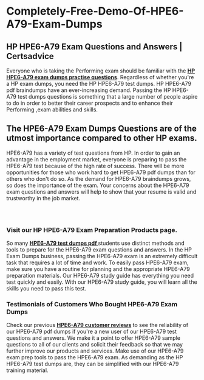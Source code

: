 # Completely-Free-Demo-Of-HPE6-A79-Exam-Dumps
<h2><strong>HP HPE6-A79 Exam Questions and Answers | Certsadvice</strong></h2> <p>Everyone who is taking the Performing exam should be familiar with the <a href="http://www.certsadvice.com/hp/hpe6-a79-practice-questions"><strong>HP HPE6-A79 exam dumps practise questions</strong></a>. Regardless of whether you&#39;re a HP exam dumps, you need the HP HPE6-A79 test dumps. HP HPE6-A79 pdf braindumps have an ever-increasing demand. Passing the HP HPE6-A79 test dumps questions is something that a large number of people aspire to do in order to better their career prospects and to enhance their Performing ,exam abilities and skills.</p> <h2><strong>The HPE6-A79 Exam Dumps Questions are of the utmost importance compared to other HP exams.</strong></h2> <p>HPE6-A79 has a variety of test questions from HP. In order to gain an advantage in the employment market, everyone is preparing to pass the HPE6-A79 test because of the high rate of success. There will be more opportunities for those who work hard to get HPE6-A79 pdf dumps than for others who don&#39;t do so. As the demand for HPE6-A79 braindumps grows, so does the importance of the exam. Your concerns about the HPE6-A79 exam questions and answers will help to show that your resume is valid and trustworthy in the job market.</p> <p><a href="http://www.certsadvice.com/hp/hpe6-a79-practice-questions" style="display: block; padding: 1em 0; text-align: center; "><img alt="" src="https://1.bp.blogspot.com/-RUOr8Wn-CRk/YUYAxC8kcHI/AAAAAAAAAnw/F7BbdI3tw8QDj5z8iX0vQAioQzKiUxduwCLcBGAsYHQ/s0/unnamed.jpg" /></a></p> <h3><strong>Visit our HP HPE6-A79 Exam Preparation Products page.</strong></h3> <p>So many <a href="http://www.certsadvice.com/hp/hpe6-a79-practice-questions"><strong>HPE6-A79 test dumps pdf </strong></a>students use distinct methods and tools to prepare for the HPE6-A79 exam questions and answers. In the HP Exam Dumps business, passing the HPE6-A79 exam is an extremely difficult task that requires a lot of time and work. To easily pass HPE6-A79 exam, make sure you have a routine for planning and the appropriate HPE6-A79 preparation materials. Our HPE6-A79 study guide has everything you need test quickly and easily. With our HPE6-A79 study guide, you will learn all the skills you need to pass this test.</p> <h3><strong>Testimonials of Customers Who Bought HPE6-A79 Exam Dumps</strong></h3> <p>Check our previous <a href="http://www.certsadvice.com/hp/hpe6-a79-practice-questions"><strong>HPE6-A79 customer reviews</strong></a> to see the reliability of our HPE6-A79 pdf dumps if you&#39;re a new user of our HPE6-A79 test questions and answers. We make it a point to offer HPE6-A79 sample questions to all of our clients and solicit their feedback so that we may further improve our products and services. Make use of our HPE6-A79 exam prep tools to pass the HPE6-A79 exam. As demanding as the HP HPE6-A79 test dumps are, they can be simplified with our HPE6-A79 training material.</p>
